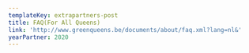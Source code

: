 ```yaml
---
templateKey: extrapartners-post
title: FAQ(For All Queens)
link: 'http://www.greenqueens.be/documents/about/faq.xml?lang=nl&'
yearPartner: 2020
---
```

